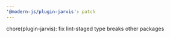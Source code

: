 ```yaml
---
'@modern-js/plugin-jarvis': patch
---
```


chore(plugin-jarvis): fix lint-staged type breaks other packages
